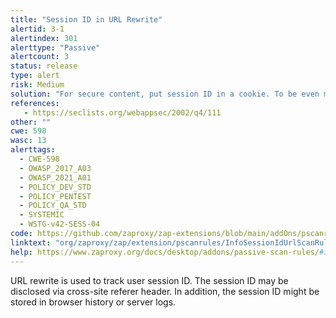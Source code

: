 ```yaml
---
title: "Session ID in URL Rewrite"
alertid: 3-1
alertindex: 301
alerttype: "Passive"
alertcount: 3
status: release
type: alert
risk: Medium
solution: "For secure content, put session ID in a cookie. To be even more secure consider using a combination of cookie and URL rewrite."
references:
   - https://seclists.org/webappsec/2002/q4/111
other: ""
cwe: 598
wasc: 13
alerttags: 
  - CWE-598
  - OWASP_2017_A03
  - OWASP_2021_A01
  - POLICY_DEV_STD
  - POLICY_PENTEST
  - POLICY_QA_STD
  - SYSTEMIC
  - WSTG-v42-SESS-04
code: https://github.com/zaproxy/zap-extensions/blob/main/addOns/pscanrules/src/main/java/org/zaproxy/zap/extension/pscanrules/InfoSessionIdUrlScanRule.java
linktext: "org/zaproxy/zap/extension/pscanrules/InfoSessionIdUrlScanRule.java"
help: https://www.zaproxy.org/docs/desktop/addons/passive-scan-rules/#id-3
---
```

URL rewrite is used to track user session ID. The session ID may be disclosed via cross-site referer header. In addition, the session ID might be stored in browser history or server logs.
